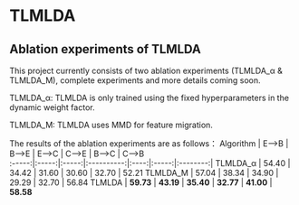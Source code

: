 # TLMLDA
## Ablation experiments of TLMLDA
This project currently consists of two ablation experiments (TLMLDA_α & TLMLDA_M), complete experiments and more details coming soon.

TLMLDA_α: TLMLDA is only trained using the fixed hyperparameters in the dynamic weight factor.

TLMLDA_M: TLMLDA uses MMD for feature migration.

The results of the ablation experiments are as follows：
Algorithm | E—>B | B—>E | E—>C | C—>E | B—>C | C—>B  
:-----:|:-----:|:-----:|:----------:|:----:|:-----:|:--------:|
TLMLDA_α | 54.40 | 34.42 | 31.60 | 30.60 | 32.70 | 52.21 
TLMLDA_M | 57.04 | 38.34 | 34.90 | 29.29 | 32.70 | 56.84 
TLMLDA  | **59.73** | **43.19** | **35.40** | **32.77** | **41.00** | **58.58** 

